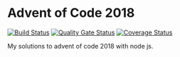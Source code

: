 # Advent of Code 2018
[![Build Status](https://travis-ci.org/armannds/advent-of-code-2018.svg?branch=master)](https://travis-ci.org/armannds/advent-of-code-2018) [![Quality Gate Status](https://sonarcloud.io/api/project_badges/measure?project=armannds_advent-of-code-2018&metric=alert_status)](https://sonarcloud.io/dashboard?id=armannds_advent-of-code-2018) [![Coverage Status](https://coveralls.io/repos/github/armannds/advent-of-code-2018/badge.svg?branch=master)](https://coveralls.io/github/armannds/advent-of-code-2018?branch=master)

My solutions to advent of code 2018 with node js.
